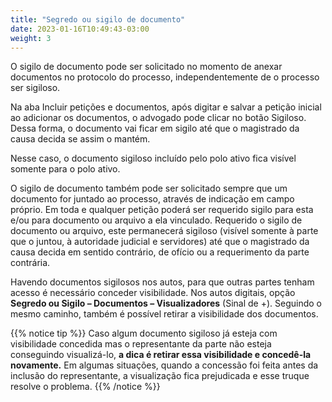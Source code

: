 ```yaml
---
title: "Segredo ou sigilo de documento"
date: 2023-01-16T10:49:43-03:00
weight: 3
---
```

O sigilo de documento pode ser solicitado no momento de anexar documentos no protocolo do processo, independentemente de o processo ser sigiloso.

Na aba Incluir petições e documentos, após digitar e salvar a petição inicial ao adicionar os documentos, o advogado pode clicar no botão Sigiloso. Dessa forma, o documento vai ficar em sigilo até que o magistrado da causa decida se assim o mantém.

Nesse caso, o documento sigiloso incluído pelo polo ativo fica visível somente para o polo ativo.

O sigilo de documento também pode ser solicitado sempre que um documento for juntado ao processo, através de indicação em campo próprio. Em toda e qualquer petição poderá ser requerido sigilo para esta e/ou para documento ou arquivo a ela vinculado. Requerido o sigilo de documento ou arquivo, este permanecerá sigiloso (visível somente à parte que o juntou, à autoridade judicial e servidores) até que o magistrado da causa decida em sentido contrário, de ofício ou a requerimento da parte contrária.

Havendo documentos sigilosos nos autos, para que outras partes tenham acesso é necessário conceder visibilidade. Nos autos digitais, opção **Segredo ou Sigilo – Documentos – Visualizadores** (Sinal de +). Seguindo o mesmo caminho, também é possível retirar a visibilidade dos documentos. 

{{% notice tip %}}
Caso algum documento sigiloso já esteja com visibilidade concedida mas o representante da parte não esteja conseguindo visualizá-lo, **a dica é retirar essa visibilidade e concedê-la novamente.** Em algumas situações, quando a concessão foi feita antes da inclusão do representante, a visualização fica prejudicada e esse truque resolve o problema.
{{% /notice %}}
